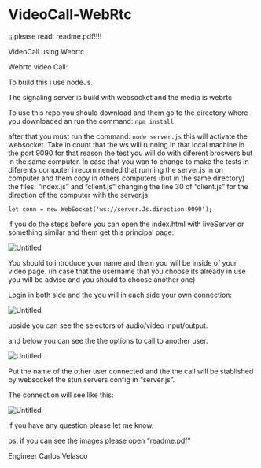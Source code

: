 # VideoCall-WebRtc

¡¡¡please read: readme.pdf!!!!

VideoCall using Webrtc

Webrtc video Call:

To build this i use nodeJs.

The signaling server is build with websocket and the media is webrtc

 

To use this repo you should download and them go to the directory where you downloaded an run the command: `npm install`

after that you must run the command: `node server.js`  this will activate the websocket. Take in count that the ws will running in that local machine  in the port 9090 for that reason the test you will do with diferent broswers but in the same computer. In case that you wan to change to make the tests in diferents computer i recommended that running the server.js in on computer and them copy in others computers (but in the same directory) the files: “index.js” and “client.js” changing the line 30 of “client.js” for the direction of the computer with the server.js:

`let conn = new WebSocket('ws://server.Js.direction:9090');`

if you do the steps before you can open the index.html with liveServer or something similar  and them get this principal page:

![Untitled](https://s3-us-west-2.amazonaws.com/secure.notion-static.com/b1bf7384-bed2-4c74-8770-9df390f06adb/Untitled.png)

You should to introduce your name and them you will be inside of your video page. (in case that the username that you choose its already in use you will be advise and you should to choose another one)

Login in both side and the you will in each side your own connection:

![Untitled](https://s3-us-west-2.amazonaws.com/secure.notion-static.com/5ccde205-36e8-4467-a76b-5371106df58e/Untitled.png)

upside you can see the selectors of audio/video input/output.

and below you can see the the options to call to another user.

![Untitled](https://s3-us-west-2.amazonaws.com/secure.notion-static.com/3737927e-9ff3-4375-9ec4-64035006491f/Untitled.png)

Put the name of the other user connected and the the call will be stablished by websocket the stun servers config in “server.js”.

The connection will see like this:

![Untitled](https://s3-us-west-2.amazonaws.com/secure.notion-static.com/18b2f33d-9ee1-4e6c-b3ae-94a80f9bee77/Untitled.png)

if you have any question please let me know.

ps: if you can see the images please open “readme.pdf”

Engineer Carlos Velasco
